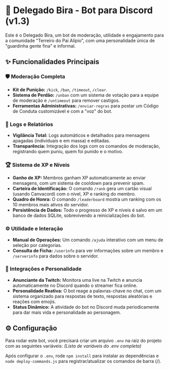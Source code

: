 # 🤖 Delegado Bira - Bot para Discord (v1.3)

Este é o Delegado Bira, um bot de moderação, utilidade e engajamento para a comunidade "Terreiro do Pai Alípio", com uma personalidade única de "guardinha gente fina" e informal.

## ✨ Funcionalidades Principais

### 🛡️ Moderação Completa

- **Kit de Punição:** `/kick`, `/ban`, `/timeout`, `/clear`.
- **Sistema de Perdão:** `/unban` com um sistema de votação para a equipe de moderação e `/untimeout` para remover castigos.
- **Ferramentas Administrativas:** `/enviar-regras` para postar um Código de Conduta customizável e com a "voz" do bot.

### 📜 Logs e Relatórios

- **Vigilância Total:** Logs automáticos e detalhados para mensagens apagadas (individuais e em massa) e editadas.
- **Transparência:** Integração dos logs com os comandos de moderação, registrando quem puniu, quem foi punido e o motivo.

### 🏆 Sistema de XP e Níveis

- **Ganho de XP:** Membros ganham XP automaticamente ao enviar mensagens, com um sistema de cooldown para prevenir spam.
- **Carteira de Identificação:** O comando `/rank` gera um cartão visual (usando Canvacord) com o nível, XP e ranking do membro.
- **Quadro de Honra:** O comando `/leaderboard` mostra um ranking com os 10 membros mais ativos do servidor.
- **Persistência de Dados:** Todo o progresso de XP e níveis é salvo em um banco de dados SQLite, sobrevivendo a reinicializações do bot.

### ⚙️ Utilidade e Interação

- **Manual de Operações:** Um comando `/ajuda` interativo com um menu de seleção por categorias.
- **Consulta de Ficha:** `/userinfo` para ver informações sobre um membro e `/serverinfo` para dados sobre o servidor.

### 📡 Integrações e Personalidade

- **Anunciante da Twitch:** Monitora uma live na Twitch e anuncia automaticamente no Discord quando o streamer fica online.
- **Personalidade Reativa:** O bot reage a palavras-chave no chat, com um sistema organizado para respostas de texto, respostas aleatórias e reações com emojis.
- **Status Dinâmico:** A atividade do bot no Discord muda periodicamente para dar mais vida e personalidade ao personagem.

## ⚙️ Configuração

Para rodar este bot, você precisará criar um arquivo `.env` na raiz do projeto com as seguintes variáveis:
_(Lista de variáveis do .env completa)_

Após configurar o `.env`, rode `npm install` para instalar as dependências e `node deploy-commands.js` para registrar/atualizar os comandos de barra (/).
